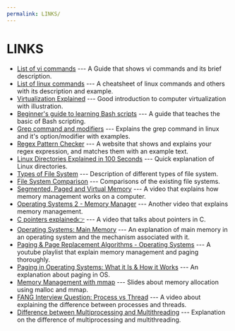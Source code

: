 ```yaml
---
permalink: LINKS/
---
```


# LINKS
* [List of vi commands](https://vim.rtorr.com) --- A Guide that shows vi commands and its brief description.
* [List of linux commands](https://www.geeksforgeeks.org/linux-commands-cheat-sheet/) --- A cheatsheet of linux commands and others with its description and example.
* [Virtualization Explained](https://youtu.be/UBVVq-xz5i0) --- Good introduction to computer virtualization with illustration.
* [Beginner's guide to learning Bash scripts](https://www.freecodecamp.org/news/bash-scripting-tutorial-linux-shell-script-and-command-line-for-beginners) --- A guide that teaches the basic of Bash scripting.
* [Grep command and modifiers](https://www.geeksforgeeks.org/grep-command-in-unixlinux/) --- Explains the grep command in linux and it's option/modifier with examples.
* [Regex Pattern Checker](https://regexr.com) --- A website that shows and explains your regex expression, and matches them with an example text.
* [Linux Directories Explained in 100 Seconds](https://youtu.be/42iQKuQodW4) --- Quick explanation of Linux directories.
* [Types of File System](https://youtu.be/_h30HBYxtws) --- Description of different types of file system.
* [File System Comparison](https://www.easeus.com/diskmanager/file-system.html) --- Comparisons of the existing file systems.
* [Segmented, Paged and Virtual Memory](https://youtu.be/p9yZNLeOj4s) --- A video that explains how memory management works on a computer.
* [Operating Systems 2 - Memory Manager](https://youtu.be/qdkxXygc3rE) --- Another video that explains memory management.
* [C pointers explained👉](https://youtu.be/DplxIq0mc_Y) --- A video that talks about pointers in C.
* [Operating Systems: Main Memory](https://www.cs.uic.edu/~jbell/CourseNotes/OperatingSystems/8_MainMemory.html) --- An explanation of main memory in an operating system and the mechanism associated with it.
* [Paging & Page Replacement Algorithms - Operating Systems](https://youtu.be/Nif2TZ5Cohw?list=PLIY8eNdw5tW-BxRY0yK3fYTYVqytw8qhp) --- A youtube playlist that explain memory management and paging thoroughly.
* [Paging in Operating Systems: What it Is & How it Works](https://phoenixnap.com/kb/paging) --- An explanation about paging in OS.
* [Memory Management with mmap](https://my.eng.utah.edu/~cs4400/malloc.pdf) --- Slides about memory allocation using malloc and mmap.
* [FANG Interview Question: Process vs Thread](https://youtu.be/4rLW7zg21gI) --- A video about explaining the difference between processes and threads.
* [Difference between Multiprocessing and Multithreading](https://www.geeksforgeeks.org/difference-between-multiprocessing-and-multithreading/) --- Explanation on the difference of multiprocessing and multithreading.
